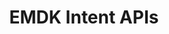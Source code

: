 ---
title: EMDK Intent APIs
description: EMDK apps can communicate with peripheral hardware connected to the host device using Android intents.
layout: list-apis.html
product: 'EMDK for Android'
productversion: '7.4'
automenu:
  items:
    - title: Android Intent APIs
      items:
        - title: Battery 
          url: battery
        - title: DataWedge Data Capture 
          url: datacapture
        - title: IrDA 
          url: irda
---